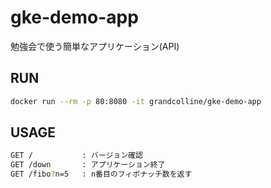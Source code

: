 # gke-demo-app

勉強会で使う簡単なアプリケーション(API)

## RUN

```bash
docker run --rm -p 80:8080 -it grandcolline/gke-demo-app
```

## USAGE

```bash
GET /           : バージョン確認
GET /down       : アプリケーション終了
GET /fibo?n=5   : n番目のフィボナッチ数を返す
```
